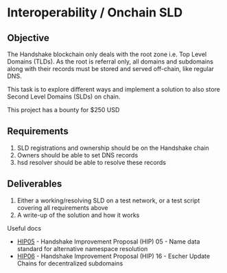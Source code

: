 # Interoperability / Onchain SLD

## Objective

The Handshake blockchain only deals with the root zone i.e. Top Level Domains (TLDs). As the root is referral only, all domains and subdomains along with their records must be stored and served off-chain, like regular DNS.

This task is to explore different ways and implement a solution to also store Second Level Domains (SLDs) on chain.

This project has a bounty for $250 USD

## Requirements

1. SLD registrations and ownership should be on the Handshake chain
2. Owners should be able to set DNS records
3. hsd resolver should be able to resolve these records

## Deliverables

1. Either a working/resolving SLD on a test network, or a test script covering all requirements above
2. A write-up of the solution and how it works



Useful docs

- [HIP05](https://github.com/handshake-org/HIPs/blob/master/HIP-0005.md) - Handshake Improvement Proposal (HIP) 05 - Name data standard for alternative namespace resolution
- [HIP06](https://github.com/handshake-org/HIPs/blob/master/HIP-0016.md) - Handshake Improvement Proposal (HIP) 16 - Escher Update Chains for decentralized subdomains